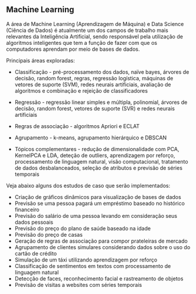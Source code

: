 ## Machine Learning

A área de Machine Learning (Aprendizagem de Máquina) e Data Science (Ciência de Dados) é atualmente um dos campos de trabalho mais relevantes da Inteligência Artificial, sendo responsável pela utilização de algoritmos inteligentes que tem a função de fazer com que os computadores aprendam por meio de bases de dados. 

Principais áreas exploradas:

- Classificação - pré-processamento dos dados, naïve bayes, árvores de decisão, random forest, regras, regressão logística, máquinas de vetores de suporte (SVM), redes neurais artificiais, avaliação de algoritmos e combinação e rejeição de classificadores

- Regressão - regressão linear simples e múltipla, polinomial, árvores de decisão, random forest, vetores de suporte (SVR) e redes neurais artificiais

- Regras de associação - algoritmos Apriori e ECLAT

- Agrupamento - k-means, agrupamento hierárquico e DBSCAN

- Tópicos complementares - redução de dimensionalidade com PCA, KernelPCA e LDA, deteção de outliers, aprendizagem por reforço, processamento de linguagem natural, visão computacional, tratamento de dados desbalanceados, seleção de atributos e previsão de séries temporais

Veja abaixo alguns dos estudos de caso que serão implementados:

- Criação de gráficos dinâmicos para visualização de bases de dados
- Previsão se uma pessoa pagará um empréstimo baseado no histórico financeiro
- Previsão do salário de uma pessoa levando em consideração seus dados pessoais
- Previsão do preço do plano de saúde baseado na idade
- Previsão do preço de casas
- Geração de regras de associação para compor prateleiras de mercado
- Agrupamento de clientes simulares considerando dados sobre o uso do cartão de crédito
- Simulação de um táxi utilizando aprendizagem por reforço
- Classificação de sentimentos em textos com processamento de linguagem natural
- Detecção de faces, reconhecimento facial e rastreamento de objetos
- Previsão de visitas a websites com séries temporais